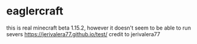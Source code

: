 # eaglercraft
this is real minecraft beta 1.15.2, however it doesn't seem to be able to run severs
https://jerivalera77.github.io/test/
credit to jerivalera77
